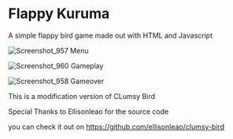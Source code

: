 # Flappy Kuruma

A simple flappy bird game made out with HTML and Javascript

![Screenshot_957](https://user-images.githubusercontent.com/81723082/114876603-adff4400-9e28-11eb-8fe8-ffdb310c9f07.png)
Menu

![Screenshot_960](https://user-images.githubusercontent.com/81723082/114876619-b2c3f800-9e28-11eb-9a52-2addb0e96249.png)
Gameplay

![Screenshot_958](https://user-images.githubusercontent.com/81723082/114876628-b48dbb80-9e28-11eb-9a67-105588af0b21.png)
Gameover

This is a modification version of CLumsy Bird

Special Thanks to Ellisonleao for the source code

you can check it out on https://github.com/ellisonleao/clumsy-bird
